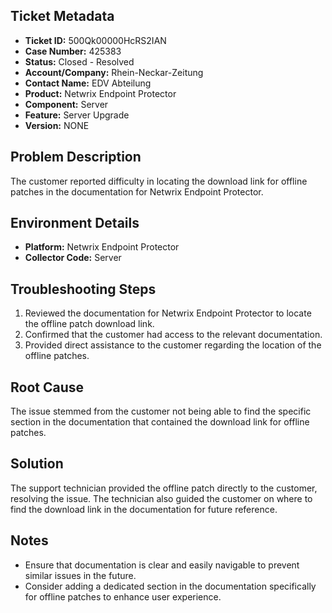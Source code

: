 ## Ticket Metadata
- **Ticket ID:** 500Qk00000HcRS2IAN
- **Case Number:** 425383
- **Status:** Closed - Resolved
- **Account/Company:** Rhein-Neckar-Zeitung
- **Contact Name:** EDV Abteilung
- **Product:** Netwrix Endpoint Protector
- **Component:** Server
- **Feature:** Server Upgrade
- **Version:** NONE

## Problem Description
The customer reported difficulty in locating the download link for offline patches in the documentation for Netwrix Endpoint Protector.

## Environment Details
- **Platform:** Netwrix Endpoint Protector
- **Collector Code:** Server

## Troubleshooting Steps
1. Reviewed the documentation for Netwrix Endpoint Protector to locate the offline patch download link.
2. Confirmed that the customer had access to the relevant documentation.
3. Provided direct assistance to the customer regarding the location of the offline patches.

## Root Cause
The issue stemmed from the customer not being able to find the specific section in the documentation that contained the download link for offline patches.

## Solution
The support technician provided the offline patch directly to the customer, resolving the issue. The technician also guided the customer on where to find the download link in the documentation for future reference.

## Notes
- Ensure that documentation is clear and easily navigable to prevent similar issues in the future.
- Consider adding a dedicated section in the documentation specifically for offline patches to enhance user experience.